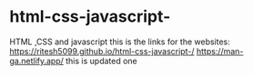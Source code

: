 # html-css-javascript-
HTML ,CSS and  javascript
this is the links for the websites:
https://ritesh5099.github.io/html-css-javascript-/
https://man-ga.netlify.app/
this is updated one
